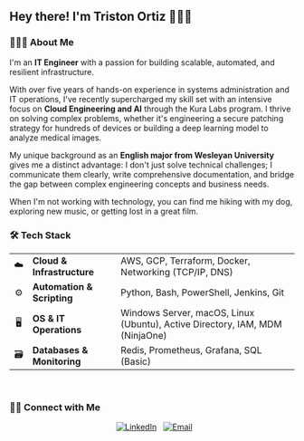 <h2> Hey there! I'm Triston Ortiz 👨🏻‍💻</h2>

<h3> 👨🏻‍💻 About Me </h3>

I'm an **IT Engineer** with a passion for building scalable, automated, and resilient infrastructure.

With over five years of hands-on experience in systems administration and IT operations, I've recently supercharged my skill set with an intensive focus on **Cloud Engineering and AI** through the Kura Labs program. I thrive on solving complex problems, whether it's engineering a secure patching strategy for hundreds of devices or building a deep learning model to analyze medical images.

My unique background as an **English major from Wesleyan University** gives me a distinct advantage: I don't just solve technical challenges; I communicate them clearly, write comprehensive documentation, and bridge the gap between complex engineering concepts and business needs.

When I'm not working with technology, you can find me hiking with my dog, exploring new music, or getting lost in a great film.

<h3> 🛠️ Tech Stack</h3>

| | | |
| :---: | :--- | :--- |
| ☁️ | **Cloud & Infrastructure** | AWS, GCP, Terraform, Docker, Networking (TCP/IP, DNS) |
| ⚙️ | **Automation & Scripting** | Python, Bash, PowerShell, Jenkins, Git |
| 🖥️ | **OS & IT Operations** | Windows Server, macOS, Linux (Ubuntu), Active Directory, IAM, MDM (NinjaOne) |
| 🗃️ | **Databases & Monitoring** | Redis, Prometheus, Grafana, SQL (Basic) |

<br/>

<h3> 🤝🏻 Connect with Me </h3>

<p align="center">
  <a href="https://www.linkedin.com/in/triston-ortiz-0a919b173/"><img alt="LinkedIn" src="https://img.shields.io/badge/LinkedIn-Triston%20Ortiz-blue?style=flat-square&logo=linkedin"></a>
  <a href="mailto:triston.a.ortiz@gmail.com"><img alt="Email" src="https://img.shields.io/badge/Email-Triston%20Ortiz-blue?style=flat-square&logo=gmail"></a>
</p>
